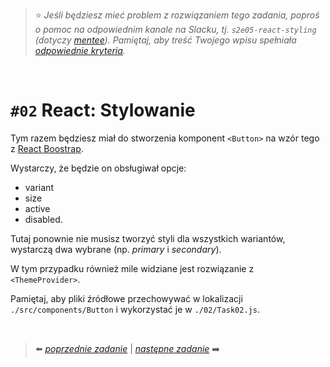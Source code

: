 > :star: *Jeśli będziesz mieć problem z rozwiązaniem tego zadania, poproś o pomoc na odpowiednim kanale na Slacku, tj. `s2e05-react-styling` (dotyczy [mentee](https://devmentor.pl/mentoring-javascript/)). Pamiętaj, aby treść Twojego wpisu spełniała [odpowiednie kryteria](https://devmentor.pl/jak-prosic-o-pomoc/).*

&nbsp;

# `#02` React: Stylowanie


Tym razem będziesz miał do stworzenia komponent `<Button>` na wzór tego z [React Boostrap](https://react-bootstrap.github.io/components/buttons/).

Wystarczy, że będzie on obsługiwał opcje:
* variant
* size
* active
* disabled.

Tutaj ponownie nie musisz tworzyć styli dla wszystkich wariantów, wystarczą dwa wybrane (np. _primary_ i _secondary_).

W tym przypadku również mile widziane jest rozwiązanie z `<ThemeProvider>`.

Pamiętaj, aby pliki źródłowe przechowywać w lokalizacji `./src/components/Button` i wykorzystać je w `./02/Task02.js`.

&nbsp;


> :arrow_left: [*poprzednie zadanie*](./../01) | [*następne zadanie*](./../03) :arrow_right:
